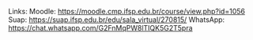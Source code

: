 Links: 
	Moodle: https://moodle.cmp.ifsp.edu.br/course/view.php?id=1056
	Suap: https://suap.ifsp.edu.br/edu/sala_virtual/270815/
	WhatsApp: https://chat.whatsapp.com/G2FnMqPW8lTIQK5G2T5pra
